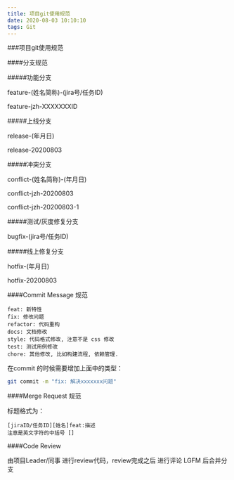 ```yaml
---
title: 项目git使用规范
date: 2020-08-03 10:10:10
tags: Git
---
```


###项目git使用规范

####分支规范

#####功能分支

feature-(姓名简称)-(jira号/任务ID)

feature-jzh-XXXXXXXID

#####上线分支

release-(年月日)

release-20200803

#####冲突分支

conflict-(姓名简称)-(年月日)

conflict-jzh-20200803

conflict-jzh-20200803-1

#####测试/灰度修复分支

bugfix-(jira号/任务ID)

#####线上修复分支

hotfix-(年月日)

hotfix-20200803

####Commit Message 规范

```visual basic
feat: 新特性
fix: 修改问题
refactor: 代码重构
docs: 文档修改
style: 代码格式修改, 注意不是 css 修改
test: 测试用例修改
chore: 其他修改, 比如构建流程, 依赖管理.
```

在commit 的时候需要增加上面中的类型：

```bash
git commit -m "fix: 解决xxxxxxx问题"
```

####Merge Request 规范

标题格式为：

```visual basic
[jiraID/任务ID][姓名]feat:描述
注意是英文字符的中括号 []
```

####Code Review

由项目Leader/同事 进行review代码，review完成之后 进行评论 LGFM 后合并分支